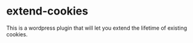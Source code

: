 # extend-cookies
This is a wordpress plugin that will let you extend the lifetime of existing cookies.
